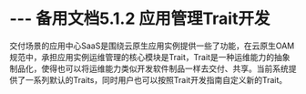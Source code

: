 # --- 备用文档5.1.2 应用管理Trait开发

交付场景的应用中心SaaS是围绕云原生应用实例提供一些了功能，在云原生OAM规范中，承担应用实例运维管理的核心模块是Trait，Trait是一种运维能力的抽象制品化，使得也可以将运维能力类似开发软件制品一样去交付、共享。当前系统提供了一系列默认的Traits，同时用户也可以按照Trait开发指南自定义新的Trait。
